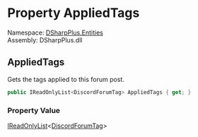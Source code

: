 # Property AppliedTags

Namespace: [DSharpPlus.Entities](DSharpPlus.Entities.md)  
Assembly: DSharpPlus.dll

## <a id="DSharpPlus_Entities_DiscordThreadChannel_AppliedTags"></a>AppliedTags

Gets the tags applied to this forum post.

```csharp
public IReadOnlyList<DiscordForumTag> AppliedTags { get; }
```

### Property Value

[IReadOnlyList](https://learn.microsoft.com/dotnet/api/system.collections.generic.ireadonlylist\-1)<[DiscordForumTag](DSharpPlus.Entities.DiscordForumTag.md)\>

